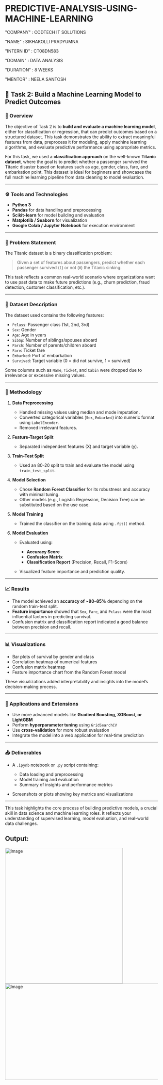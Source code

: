 # PREDICTIVE-ANALYSIS-USING-MACHINE-LEARNING

"COMPANY" : CODTECH IT SOLUTIONS

"NAME" : SIKHAKOLLI PRADYUMNA

"INTERN ID" : CT08DN583

"DOMAIN" : DATA ANALYSIS

"DURATION" : 8 WEEKS

"MENTOR" : NEELA SANTOSH

## 📌 Task 2: Build a Machine Learning Model to Predict Outcomes

### 📝 Overview

The objective of Task 2 is to **build and evaluate a machine learning model**, either for classification or regression, that can predict outcomes based on a structured dataset. This task demonstrates the ability to extract meaningful features from data, preprocess it for modeling, apply machine learning algorithms, and evaluate predictive performance using appropriate metrics.

For this task, we used a **classification approach** on the well-known **Titanic dataset**, where the goal is to predict whether a passenger survived the Titanic disaster based on features such as age, gender, class, fare, and embarkation point. This dataset is ideal for beginners and showcases the full machine learning pipeline from data cleaning to model evaluation.

---

### ⚙️ Tools and Technologies

* **Python 3**
* **Pandas** for data handling and preprocessing
* **Scikit-learn** for model building and evaluation
* **Matplotlib / Seaborn** for visualization
* **Google Colab / Jupyter Notebook** for execution environment

---

### 🎯 Problem Statement

The Titanic dataset is a binary classification problem:

> Given a set of features about passengers, predict whether each passenger survived (`1`) or not (`0`) the Titanic sinking.

This task reflects a common real-world scenario where organizations want to use past data to make future predictions (e.g., churn prediction, fraud detection, customer classification, etc.).

---

### 📂 Dataset Description

The dataset used contains the following features:

* `Pclass`: Passenger class (1st, 2nd, 3rd)
* `Sex`: Gender
* `Age`: Age in years
* `SibSp`: Number of siblings/spouses aboard
* `Parch`: Number of parents/children aboard
* `Fare`: Ticket fare
* `Embarked`: Port of embarkation
* `Survived`: Target variable (0 = did not survive, 1 = survived)

Some columns such as `Name`, `Ticket`, and `Cabin` were dropped due to irrelevance or excessive missing values.

---

### 🧠 Methodology

1. **Data Preprocessing**

   * Handled missing values using median and mode imputation.
   * Converted categorical variables (`Sex`, `Embarked`) into numeric format using `LabelEncoder`.
   * Removed irrelevant features.

2. **Feature-Target Split**

   * Separated independent features (X) and target variable (y).

3. **Train-Test Split**

   * Used an 80-20 split to train and evaluate the model using `train_test_split`.

4. **Model Selection**

   * Chose **Random Forest Classifier** for its robustness and accuracy with minimal tuning.
   * Other models (e.g., Logistic Regression, Decision Tree) can be substituted based on the use case.

5. **Model Training**

   * Trained the classifier on the training data using `.fit()` method.

6. **Model Evaluation**

   * Evaluated using:

     * **Accuracy Score**
     * **Confusion Matrix**
     * **Classification Report** (Precision, Recall, F1-Score)
   * Visualized feature importance and prediction quality.

---

### 📈 Results

* The model achieved an **accuracy of \~80–85%** depending on the random train-test split.
* **Feature importance** showed that `Sex`, `Fare`, and `Pclass` were the most influential factors in predicting survival.
* Confusion matrix and classification report indicated a good balance between precision and recall.

---

### 📊 Visualizations

* Bar plots of survival by gender and class
* Correlation heatmap of numerical features
* Confusion matrix heatmap
* Feature importance chart from the Random Forest model

These visualizations added interpretability and insights into the model’s decision-making process.

---

### 🚀 Applications and Extensions

* Use more advanced models like **Gradient Boosting, XGBoost, or LightGBM**
* Perform **hyperparameter tuning** using `GridSearchCV`
* Use **cross-validation** for more robust evaluation
* Integrate the model into a web application for real-time prediction

---

### 📤 Deliverables

* A `.ipynb` notebook or `.py` script containing:

  * Data loading and preprocessing
  * Model training and evaluation
  * Summary of insights and performance metrics
* Screenshots or plots showing key metrics and visualizations

---

This task highlights the core process of building predictive models, a crucial skill in data science and machine learning roles. It reflects your understanding of supervised learning, model evaluation, and real-world data challenges.

## Output:

<img width="388" height="447" alt="Image" src="https://github.com/user-attachments/assets/23eca236-25db-4eb2-9af5-2c333e15e330" />


<img width="616" height="318" alt="Image" src="https://github.com/user-attachments/assets/afaf3c0d-9ae3-4c8b-a19f-9c2a4ccc7eb5" />
